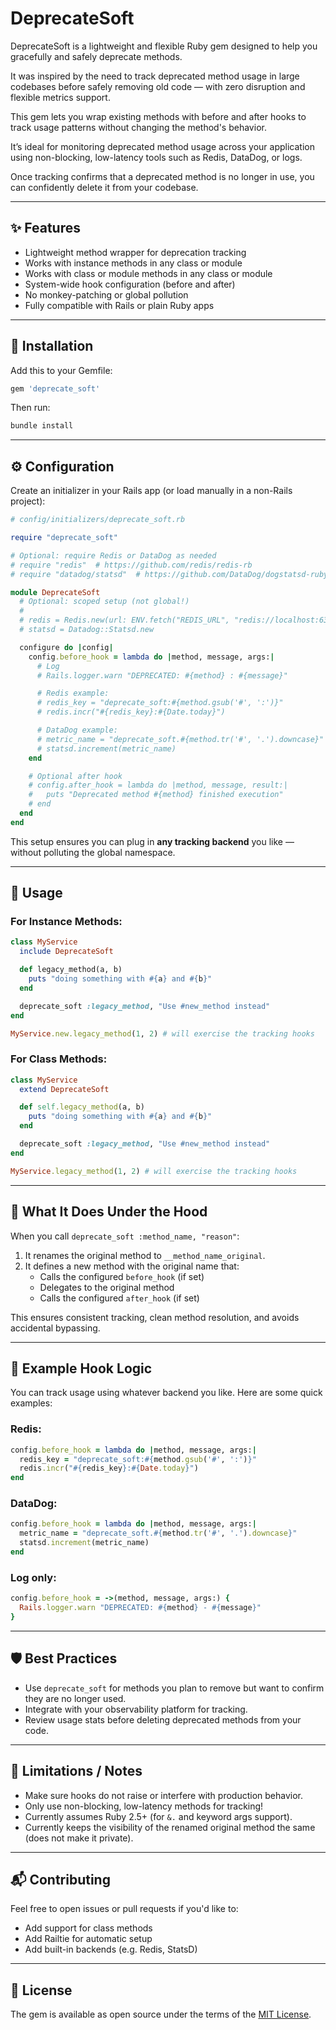 
# DeprecateSoft

DeprecateSoft is a lightweight and flexible Ruby gem designed to help you gracefully and safely deprecate methods.

It was inspired by the need to track deprecated method usage in large codebases before safely removing old code — with zero disruption and flexible metrics support.

This gem lets you wrap existing methods with before and after hooks to track usage patterns without changing the method's behavior.

It’s ideal for monitoring deprecated method usage across your application using non-blocking, low-latency tools such as Redis, DataDog, or logs.

Once tracking confirms that a deprecated method is no longer in use, you can confidently delete it from your codebase.

---

## ✨ Features

- Lightweight method wrapper for deprecation tracking
- Works with instance methods in any class or module
- Works with class or module methods in any class or module
- System-wide hook configuration (before and after)
- No monkey-patching or global pollution
- Fully compatible with Rails or plain Ruby apps

---

## 🚀 Installation

Add this to your Gemfile:

```ruby
gem 'deprecate_soft'
```

Then run:

```sh
bundle install
```

---

## ⚙️ Configuration

Create an initializer in your Rails app (or load manually in a non-Rails project):

```ruby
# config/initializers/deprecate_soft.rb

require "deprecate_soft"

# Optional: require Redis or DataDog as needed
# require "redis"  # https://github.com/redis/redis-rb
# require "datadog/statsd"  # https://github.com/DataDog/dogstatsd-ruby

module DeprecateSoft
  # Optional: scoped setup (not global!)
  #
  # redis = Redis.new(url: ENV.fetch("REDIS_URL", "redis://localhost:6379/0"))
  # statsd = Datadog::Statsd.new

  configure do |config|
    config.before_hook = lambda do |method, message, args:|
      # Log
      # Rails.logger.warn "DEPRECATED: #{method} : #{message}"

      # Redis example:
      # redis_key = "deprecate_soft:#{method.gsub('#', ':')}"
      # redis.incr("#{redis_key}:#{Date.today}")

      # DataDog example:
      # metric_name = "deprecate_soft.#{method.tr('#', '.').downcase}"
      # statsd.increment(metric_name)
    end

    # Optional after hook
    # config.after_hook = lambda do |method, message, result:|
    #   puts "Deprecated method #{method} finished execution"
    # end
  end
end
```

This setup ensures you can plug in **any tracking backend** you like — without polluting the global namespace.

---

## 🧩 Usage


### For Instance Methods:

```ruby
class MyService
  include DeprecateSoft

  def legacy_method(a, b)
    puts "doing something with #{a} and #{b}"
  end

  deprecate_soft :legacy_method, "Use #new_method instead"
end

MyService.new.legacy_method(1, 2) # will exercise the tracking hooks
```

### For Class Methods:

```ruby
class MyService
  extend DeprecateSoft

  def self.legacy_method(a, b)
    puts "doing something with #{a} and #{b}"
  end

  deprecate_soft :legacy_method, "Use #new_method instead"
end

MyService.legacy_method(1, 2) # will exercise the tracking hooks

```

---

## 🔐 What It Does Under the Hood

When you call `deprecate_soft :method_name, "reason"`:

1. It renames the original method to `__method_name_original`.
2. It defines a new method with the original name that:
   - Calls the configured `before_hook` (if set)
   - Delegates to the original method
   - Calls the configured `after_hook` (if set)

This ensures consistent tracking, clean method resolution, and avoids accidental bypassing.

---

## 🧪 Example Hook Logic

You can track usage using whatever backend you like. Here are some quick examples:

### Redis:

```ruby
config.before_hook = lambda do |method, message, args:|
  redis_key = "deprecate_soft:#{method.gsub('#', ':')}"
  redis.incr("#{redis_key}:#{Date.today}")
end
```

### DataDog:

```ruby
config.before_hook = lambda do |method, message, args:|
  metric_name = "deprecate_soft.#{method.tr('#', '.').downcase}"
  statsd.increment(metric_name)
end
```

### Log only:

```ruby
config.before_hook = ->(method, message, args:) {
  Rails.logger.warn "DEPRECATED: #{method} - #{message}"
}
```

---

## 🛡 Best Practices

- Use `deprecate_soft` for methods you plan to remove but want to confirm they are no longer used.
- Integrate with your observability platform for tracking.
- Review usage stats before deleting deprecated methods from your code.

---

## 🧰 Limitations / Notes

- Make sure hooks do not raise or interfere with production behavior.
- Only use non-blocking, low-latency methods for tracking!
- Currently assumes Ruby 2.5+ (for `&.` and keyword args support).
- Currently keeps the visibility of the renamed original method the same (does not make it private).

---

## 📬 Contributing

Feel free to open issues or pull requests if you'd like to:

- Add support for class methods
- Add Railtie for automatic setup
- Add built-in backends (e.g. Redis, StatsD)

---

## 📜 License

The gem is available as open source under the terms of the [MIT License](https://opensource.org/licenses/MIT).
